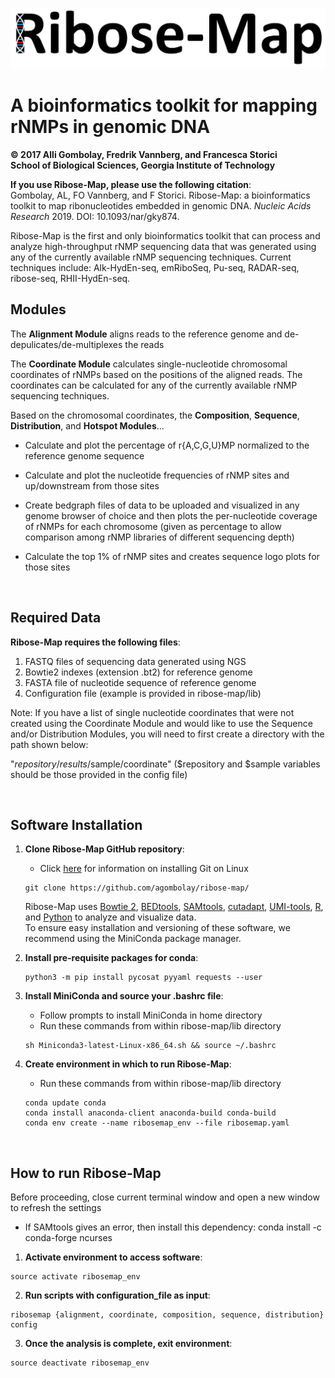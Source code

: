 ![Logo](https://github.com/agombolay/Images/blob/master/Logo.png)
# A bioinformatics toolkit for mapping rNMPs in genomic DNA
**© 2017 Alli Gombolay, Fredrik Vannberg, and Francesca Storici**  
**School of Biological Sciences, Georgia Institute of Technology**

**If you use Ribose-Map, please use the following citation**:  
Gombolay, AL, FO Vannberg, and F Storici. Ribose-Map: a bioinformatics toolkit to map ribonucleotides embedded in genomic DNA. *Nucleic Acids Research* 2019. DOI: 10.1093/nar/gky874.

Ribose-Map is the first and only bioinformatics toolkit that can process and analyze high-throughput rNMP sequencing data that was generated using any of the currently available rNMP sequencing techniques. Current techniques include: Alk-HydEn-seq, emRiboSeq, Pu-seq, RADAR-seq, ribose-seq, RHII-HydEn-seq.

## Modules
The **Alignment Module** aligns reads to the reference genome and de-depulicates/de-multiplexes the reads

The **Coordinate Module** calculates single-nucleotide chromosomal coordinates of rNMPs based on the positions of the aligned reads. The coordinates can be calculated for any of the currently available rNMP sequencing techniques.  
  
  
Based on the chromosomal coordinates, the **Composition**, **Sequence**, **Distribution**, and **Hotspot Modules**...  

* Calculate and plot the percentage of r{A,C,G,U}MP normalized to the reference genome sequence  

* Calculate and plot the nucleotide frequencies of rNMP sites and up/downstream from those sites  

* Create bedgraph files of data to be uploaded and visualized in any genome browser of choice and then plots the per-nucleotide coverage of rNMPs for each chromosome (given as percentage to allow comparison among rNMP libraries of different sequencing depth)  

* Calculate the top 1% of rNMP sites and creates sequence logo plots for those sites
 
&nbsp;
## Required Data
**Ribose-Map requires the following files**:
1. FASTQ files of sequencing data generated using NGS
2. Bowtie2 indexes (extension .bt2) for reference genome
3. FASTA file of nucleotide sequence of reference genome
4. Configuration file (example is provided in ribose-map/lib)

Note: If you have a list of single nucleotide coordinates that were not created using the Coordinate Module and would like to use the Sequence and/or Distribution Modules, you will need to first create a directory with the path shown below:

"$repository/results/$sample/coordinate" ($repository and $sample variables should be those provided in the config file)

&nbsp;
## Software Installation

1. **Clone Ribose-Map GitHub repository**:  
   * Click [here](https://git-scm.com/book/en/v2/Getting-Started-Installing-Git) for information on installing Git on Linux
   ```
   git clone https://github.com/agombolay/ribose-map/
   ```
   
    Ribose-Map uses [Bowtie 2](https://sourceforge.net/projects/bowtie-bio/files/bowtie2/2.3.1), [BEDtools](http://bedtools.readthedocs.io/en/latest/content/installation.html), [SAMtools](http://www.htslib.org/download/), [cutadapt](http://cutadapt.readthedocs.io/en/stable/), [UMI-tools](https://github.com/CGATOxford/UMI-tools), [R](https://cran.r-project.org/), and [Python](https://www.python.org/) to analyze and visualize data.  
To ensure easy installation and versioning of these software, we recommend using the MiniConda package manager.

2. **Install pre-requisite packages for conda**:
   ```
   python3 -m pip install pycosat pyyaml requests --user
   ```

3. **Install MiniConda and source your .bashrc file**:  
   * Follow prompts to install MiniConda in home directory
   * Run these commands from within ribose-map/lib directory
   ```
   sh Miniconda3-latest-Linux-x86_64.sh && source ~/.bashrc
   ```

4. **Create environment in which to run Ribose-Map**:  
   * Run these commands from within ribose-map/lib directory
   ```
   conda update conda
   conda install anaconda-client anaconda-build conda-build
   conda env create --name ribosemap_env --file ribosemap.yaml
   ```

&nbsp;
## How to run Ribose-Map
Before proceeding, close current terminal window and open a new window to refresh the settings  
* If SAMtools gives an error, then install this dependency: conda install -c conda-forge ncurses

1. **Activate environment to access software**:
```
source activate ribosemap_env
```

2. **Run scripts with configuration_file as input**:
```
ribosemap {alignment, coordinate, composition, sequence, distribution} config
```

3. **Once the analysis is complete, exit environment**:  
```
source deactivate ribosemap_env
```
